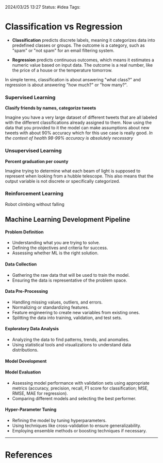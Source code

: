 2024/03/25 13:27
Status: #idea
Tags:

# Classification vs Regression

- **Classification** predicts discrete labels, meaning it categorizes data into predefined classes or groups. The outcome is a category, such as "spam" or "not spam" for an email filtering system.
    
- **Regression** predicts continuous outcomes, which means it estimates a numeric value based on input data. The outcome is a real number, like the price of a house or the temperature tomorrow.
    

In simple terms, classification is about answering "what class?" and regression is about answering "how much?" or "how many?".

### Supervised Learning

**Clasify friends by names, categorize tweets**

Imagine you have a very large dataset of different tweets that are all labeled with the different classifications already assigned to them. Now using the data that you provided to it the model can make assumptions about new tweets with about 90% accuracy which for this use case is really good.
*In the context of health 98-99% accuracy is absolutely necessary*

### Unsupervised Learning

**Percent graduation per county**

Imagine trying to determine what each beam of light is supposed to represent when looking from a hubble telescope. This also means that the output variable is not discrete or specifically categorized.

### Reinforcement Learning

Robot climbing without falling

## Machine Learning Development Pipeline

#### Problem Definition

- Understanding what you are trying to solve.
- Defining the objectives and criteria for success.
- Assessing whether ML is the right solution.

#### Data Collection

- Gathering the raw data that will be used to train the model.
- Ensuring the data is representative of the problem space.

#### Data Pre-Processing

- Handling missing values, outliers, and errors.
- Normalizing or standardizing features.
- Feature engineering to create new variables from existing ones.
- Splitting the data into training, validation, and test sets.

#### Exploratory Data Analysis

- Analyzing the data to find patterns, trends, and anomalies.
- Using statistical tools and visualizations to understand data distributions. 

#### Model Development


#### Model Evaluation 

- Assessing model performance with validation sets using appropriate metrics (accuracy, precision, recall, F1 score for classification; MSE, RMSE, MAE for regression).
- Comparing different models and selecting the best performer.

#### Hyper-Parameter Tuning

- Refining the model by tuning hyperparameters.
- Using techniques like cross-validation to ensure generalizability.
- Employing ensemble methods or boosting techniques if necessary.



---
# References
